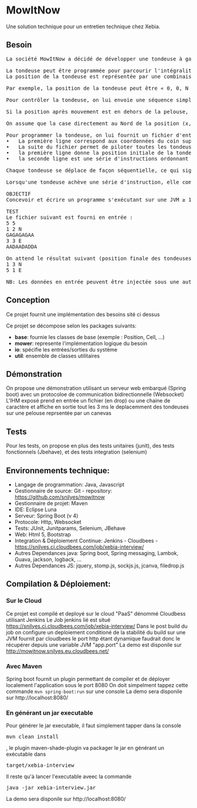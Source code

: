 MowItNow
=========
Une solution technique pour un entretien technique chez Xebia.

## Besoin
<pre>
La société MowItNow a décidé de développer une tondeuse à gazon automatique, destinée aux surfaces rectangulaires.

La tondeuse peut être programmée pour parcourir l'intégralité de la surface.
La position de la tondeuse est représentée par une combinaison de coordonnées (x,y) et d'une lettre indiquant l'orientation selon la notation cardinale anglaise (N,E,W,S). La pelouse est divisée en grille pour simplifier la navigation. 

Par exemple, la position de la tondeuse peut être « 0, 0, N », ce qui signifie qu'elle se situe dans le coin inférieur gauche de la pelouse, et orientée vers le Nord.

Pour contrôler la tondeuse, on lui envoie une séquence simple de lettres. Les lettres possibles sont « D », « G » et « A ». « D » et « G » font pivoter la tondeuse de 90° à droite ou à gauche respectivement, sans la déplacer. « A » signifie que l'on avance la tondeuse d'une case dans la direction à laquelle elle fait face, et sans modifier son orientation.

Si la position après mouvement est en dehors de la pelouse, la tondeuse ne bouge pas, conserve son orientation et traite la commande suivante. 

On assume que la case directement au Nord de la position (x, y) a pour coordonnées (x, y+1).

Pour programmer la tondeuse, on lui fournit un fichier d'entrée construit comme suit :
•	La première ligne correspond aux coordonnées du coin supérieur droit de la pelouse, celles du coin inférieur gauche sont supposées être (0,0)
•	La suite du fichier permet de piloter toutes les tondeuses qui ont été déployées. Chaque tondeuse a deux lignes la concernant :
•	la première ligne donne la position initiale de la tondeuse, ainsi que son orientation. La position et l'orientation sont fournies sous la forme de 2 chiffres et une lettre, séparés par un espace
•	la seconde ligne est une série d'instructions ordonnant à la tondeuse d'explorer la pelouse. Les instructions sont une suite de caractères sans espaces.

Chaque tondeuse se déplace de façon séquentielle, ce qui signifie que la seconde tondeuse ne bouge que lorsque la première a exécuté intégralement sa série d'instructions.

Lorsqu'une tondeuse achève une série d'instruction, elle communique sa position et son orientation.

OBJECTIF
Concevoir et écrire un programme s'exécutant sur une JVM ≥ 1.7, un navigateur web ou un serveur node.js, et implémentant la spécification ci-dessus et passant le test ci-après

TEST
Le fichier suivant est fourni en entrée :
5 5
1 2 N
GAGAGAGAA
3 3 E
AADAADADDA

On attend le résultat suivant (position finale des tondeuses) :
1 3 N
5 1 E

NB: Les données en entrée peuvent être injectée sous une autre forme qu'un fichier (par exemple un test automatisé).
</pre>

## Conception
Ce projet fournit une implémentation des besoins sité ci dessus

Ce projet se décompose selon les packages suivants:
- <strong>base</strong>: fournie les classes de base (exemple : Position, Cell, ...)
- <strong>mower</strong>: represente l'implémentation logique du besoin
- <strong>io</strong>: spécifie les entrées/sorties du système
- <strong>util</strong>: ensemble de classes utilitaires

## Démonstration
On propose une démonstration utilisant un serveur web embarqué (Spring boot) avec un protocoloe de communication bidirectionnelle (Websocket)
L'IHM exposé prend en entrée un fichier (en drop) ou une chaine de caractère et affiche en sortie tout les 3 ms le deplacemment des tondeuses sur une pelouse reprsentée par un canevas

## Tests
Pour les tests, on propose en plus des tests unitaires (junit), des tests fonctionnels (Jbehave), et des tests integration (selenium)

## Environnements technique:
* Langage de programmation: Java, Javascript
* Gestionnaire de source: Git - repository: https://github.com/snilyes/mowitnow
* Gestionnaire de projet: Maven
* IDE: Eclipse Luna
* Serveur: Spring Boot (v 4)
* Protocole: Http, Websocket
* Tests: JUnit, Junitparams, Selenium, JBehave
* Web: Html 5, Bootstrap
* Integration & Déploiement Continue: Jenkins - Cloudbees - https://snilyes.ci.cloudbees.com/job/xebia-interview/
* Autres Dependances java: Spring boot, Spring messaging, Lambok, Guava, jackson, logback, ...
* Autres Dependances JS: jquery, stomp.js, sockjs.js, jcanva, filedrop.js

## Compilation & Déploiement:
### Sur le Cloud
Ce projet est compilé et deployé sur le cloud "PaaS" dénommé Cloudbess utilisant Jenkins
Le Job jenkins lié est situé https://snilyes.ci.cloudbees.com/job/xebia-interview/
Dans le post build du job on configure un deploiement conditioné de la stabilité du build sur une JVM fournit par cloudbees le port http étant dynamique faudrait donc le récupérer depuis une variable JVM "app.port"
La demo est disponile sur http://mowitnow.snilyes.eu.cloudbees.net/
### Avec Maven
Spring boot fournit un plugin permettant de compiler et de déployer localement l'application sous le port 8080
On doit simpelment tappez cette commande <code>mvn spring-boot:run</code>
sur une console
La demo sera disponile sur http://localhost:8080/
### En générant un jar executable
Pour générer le jar executable, il faut simplement tapper dans la console<pre>mvn clean install</pre>, le plugin maven-shade-plugin va packager le jar en générant un exécutable dans <pre>target/xebia-interview</pre>
Il reste qu'à lancer l'executable aveec la commande <pre>java -jar xebia-interview.jar</pre>
La demo sera disponile sur http://localhost:8080/

